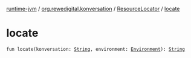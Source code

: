 [runtime-jvm](../../index.md) / [org.rewedigital.konversation](../index.md) / [ResourceLocator](index.md) / [locate](./locate.md)

# locate

`fun locate(konversation: `[`String`](https://kotlinlang.org/api/latest/jvm/stdlib/kotlin/-string/index.html)`, environment: `[`Environment`](../-environment/index.md)`): `[`String`](https://kotlinlang.org/api/latest/jvm/stdlib/kotlin/-string/index.html)